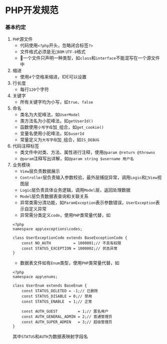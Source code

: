 # PHP开发规范
### 基本约定
1. ```PHP```源文件
    - 代码使用```<?php```开头，忽略闭合标签```?>```
    - 文件格式必须是无```BOM``` ```UTF-8```格式
    - 一个文件只声明一种类型，如```class```和```interface```不能混写在一个源文件中
2. 缩进
    - 使用```4```个空格来缩进，IDE可以设置
3. 行长度
    - 每行```120```个字符
4. 关键字
    - 所有关键字均为小写，如```true```、```false```
5. 命名
    - 类名为大驼峰法，如```UserModel```
    - 类方法名为小驼峰法，如```getUserId()```
    - 函数使用```小写字母```加```_```组合，如```get_cookie()```
    - 变量名使用小驼峰法，如```$userId```
    - 常量定义为```大写字母```加```_```组合，如```IS_DEBUG```
6. 代码注释标签
    - 类文件中对类、方法、属性进行注释，使用```@param @return @throwns```
    - ```@param```注释写出详解，如```@param string $username 用户名```
7. 业务模块
    - ```View```层负责数据展示
    - ```Controller```层负责输入参数校验，最外层捕捉异常，调用```Logic```和```View```视图层
    - ```Logic```层负责具体业务逻辑，调用```Model```层，返回处理数据
    - ```Model```层负责数据表查询和关联关系
    - 异常类需分清功能，如```ParamException```表示参数错误，```UserException```表示自定义异常
    - 异常需分类定义```code```，使用```PHP```类常量代替，如
    ```
    <?php
    namespace app\exceptions\codes;
    
    class UserExceptionCode extends BaseExceptionCode {
        const NO_AUTH          = 1000001;// 不具有权限
        const STATUS_EXCEPTION = 1000002;// 状态异常
    }
    ```
    - 数据表文件如有```Enum```类型，使用```PHP```类常量代替，如
    ```
    <?php
    namespace app\enums;
    
    class UserEnum extends BaseEnum {
        const STATUS_DELETED = -1;// 已删除
        const STATUS_DISABLE = 0;// 禁用
        const STATUS_ENABLE  = 1;// 正常

        const AUTH_GUEST         = 1;// 匿名用户
        const AUTH_GENERAL_ADMIN = 2;// 普通管理员
        const AUTH_SUPER_ADMIN   = 3;// 超级管理员
    }
    ```
    其中```STATUS```和```AUTH```为数据表映射字段名